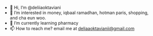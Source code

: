 - 👋 Hi, I’m @deliiaoktaviani
- 👀 I’m interested in money, iqbaal ramadhan, hotman paris, shopping, and cha eun woo.
- 🌱 I’m currently learning pharmacy
- 📫 How to reach me? email me at deliaaoktavianii@gmail.com

<!---
deliiaoktaviani/deliiaoktaviani is a ✨ special ✨ repository because its `README.md` (this file) appears on your GitHub profile.
You can click the Preview link to take a look at your changes.
--->

